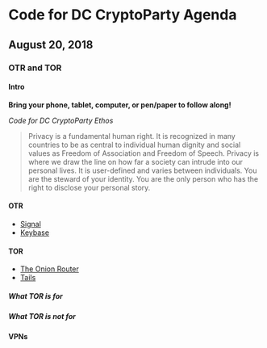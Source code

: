 # Code for DC CryptoParty Agenda
## August 20, 2018
### OTR and TOR
#### Intro
**Bring your phone, tablet, computer, or pen/paper to follow along!**

_Code for DC CryptoParty Ethos_
> Privacy is a fundamental human right. It is recognized in many countries to be as central to individual human dignity and social values as Freedom of Association and Freedom of Speech. Privacy is where we draw the line on how far a society can intrude into our personal lives. It is user-defined and varies between individuals. You are the steward of your identity. You are the only person who has the right to disclose your personal story.

#### OTR
- [Signal](https://signal.org/)
- [Keybase](https://keybase.io/)

#### TOR
- [The Onion Router](https://www.torproject.org/)
- [Tails](https://tails.boum.org/)

##### What TOR is for

##### What TOR is _not_ for

#### VPNs
